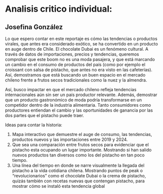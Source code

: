 # Analisis critico individual:
## Josefina González
Lo que espero contar en este reportaje es cómo las tendencias o productos virales, que antes era considerado exótico, se ha convertido en un producto en auge dentro de Chile. El chocolate Dubai es un fenómeno cultural. A través de datos de importaciones, precios y tendencias, queremos comprobar que este boom no es una moda pasajera, y que está marcando un cambio en el consumo de productos del país (como por ejemplo el croissant con salsa de pistacho, que antes no era visto en las cafeterías). Así, demostramos que está buscando un buen espacio en el mercado chileno frente a frutos secos tradicionales como la nuez y la almendra. 

Así, busco impactar en que el mercado chileno refleja tendencias internacionales aún sin ser un país productor relevante. Además, demostrar que un producto gastronómico de moda podría transformarse en un competidor dentro de la industria alimentaria. Tanto consumidores como productores entiendan el cambio y las oportunidades de ganancia por las dos partes que el pistacho puede traer. 

Ideas para contar la historia: 
1. Mapa interactivo que demuestre el auge de consumo, las tendencias, productos nuevos y las importaciones entre 2019 y 2024. 
2. Que sea una comparación entre frutos secos para evidenciar que el pistacho esta ocupando un lugar importante. Mostrando si han salido nuevos productos tan diversos como los del pistacho en tan poco tiempo. 
3. Una línea del tiempo en donde se narre visualmente la llegada del pistacho a la vida cotidiana chilena. Mostrando puntos de peak o “revolucionarios” como el chocolate Dubai o la crema de pistacho, quizás también con recetas nuevas que contengan pistacho, para mostrar cómo se instaló esta tendencia global